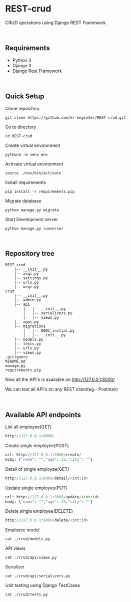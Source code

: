 # REST-crud
CRUD operations using Django REST Framework

<br>


## Requirements
- Python 3
- Django 3
- Django Rest Framework

<br>

## Quick Setup

Clone repository

    git clone https://github.com/mr-engin3er/REST-crud.git

Go to directory

    cd REST-crud

Create virtual environment

    python3 -m venv env

Activate virtual environment

    source ./env/bin/activate

Install requirements

    pip install -r requirements.pip

Migrate database

    python manage.py migrate

Start Development server

    python manage.py runserver

<br>

## Repository tree
    REST_crud
        |-- __init__.py
        |-- asgi.py
        |-- settings.py
        |-- urls.py
        |-- wsgi.py
    crud
        |-- __init__.py
        |-- admin.py
        |-- api
            |   |-- __init__.py
            |   |-- serializers.py
            |   |-- views.py
        |-- apps.py
        |-- migrations
            |   |-- 0001_initial.py
            |   |-- __init__.py
        |-- models.py
        |-- tests.py
        |-- urls.py
        |-- views.py
    .gitignore
    README.md
    manage.py
    requirements.pip


Now all the API's is available on http://127.0.0.1:8000/

We can test all API's on any REST client(eg.- Postman)

<br>

## Available API endpoints

List all employee(GET)

```python
http://127.0.0.1:8000/
``` 

Create single employee(POST) 

```python
url: http://127.0.0.1:8000/create/ 
body: {"name": "","age": 15,"city": ""}
```


Detail of single employee(GET) 

```python
http://127.0.0.1:8000/detail/<int:id>
``` 

Update single employee(PUT) 

```python
url: http://127.0.0.1:8000/update/<int:id>
body: {"name": "","age": 15,"city": ""}
```


Delete single employee(DELETE) 

```python
http://127.0.0.1:8000/delete/<int:id>
``` 


   
Employee model

    cat ./crud/models.py

API views

    cat ./crud/api/views.py

Serializer

    cat ./crud/api/serializers.py

Unit testing using Django TestCases

    cat ./crud/tests.py